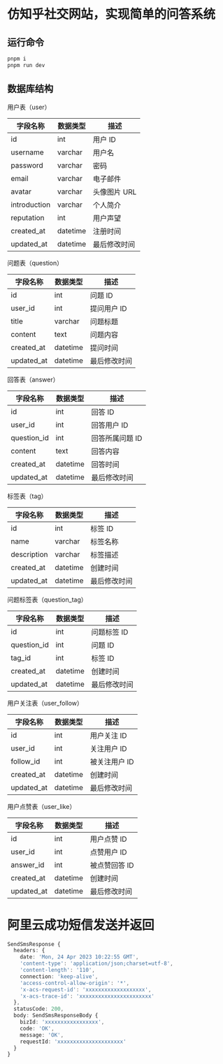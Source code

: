 # 仿知乎社交网站，实现简单的问答系统

## 运行命令
```javascript
pnpm i
pnpm run dev
```
## 数据库结构
用户表（user）

| 字段名称 | 数据类型 | 描述 |
| --- | --- | --- |
| id | int | 用户 ID |
| username | varchar | 用户名 |
| password | varchar | 密码 |
| email | varchar | 电子邮件 |
| avatar | varchar | 头像图片 URL |
| introduction | varchar | 个人简介 |
| reputation | int | 用户声望 |
| created_at | datetime | 注册时间 |
| updated_at | datetime | 最后修改时间 |
问题表（question）

| 字段名称 | 数据类型 | 描述 |
| --- | --- | --- |
| id | int | 问题 ID |
| user_id | int | 提问用户 ID |
| title | varchar | 问题标题 |
| content | text | 问题内容 |
| created_at | datetime | 提问时间 |
| updated_at | datetime | 最后修改时间 |
回答表（answer）

| 字段名称 | 数据类型 | 描述 |
| --- | --- | --- |
| id | int | 回答 ID |
| user_id | int | 回答用户 ID |
| question_id | int | 回答所属问题 ID |
| content | text | 回答内容 |
| created_at | datetime | 回答时间 |
| updated_at | datetime | 最后修改时间 |
标签表（tag）

| 字段名称 | 数据类型 | 描述 |
| --- | --- | --- |
| id | int | 标签 ID |
| name | varchar | 标签名称 |
| description | varchar | 标签描述 |
| created_at | datetime | 创建时间 |
| updated_at | datetime | 最后修改时间 |
问题标签表（question_tag）

| 字段名称 | 数据类型 | 描述 |
| --- | --- | --- |
| id | int | 问题标签 ID |
| question_id | int | 问题 ID |
| tag_id | int | 标签 ID |
| created_at | datetime | 创建时间 |
| updated_at | datetime | 最后修改时间 |
用户关注表（user_follow）

| 字段名称 | 数据类型 | 描述 |
| --- | --- | --- |
| id | int | 用户关注 ID |
| user_id | int | 关注用户 ID |
| follow_id | int | 被关注用户 ID |
| created_at | datetime | 创建时间 |
| updated_at | datetime | 最后修改时间 |
用户点赞表（user_like）

| 字段名称 | 数据类型 | 描述 |
| --- | --- | --- |
| id | int | 用户点赞 ID |
| user_id | int | 点赞用户 ID |
| answer_id | int | 被点赞回答 ID |
| created_at | datetime | 创建时间 |
| updated_at | datetime | 最后修改时间 |


# 阿里云成功短信发送并返回
```typescript
SendSmsResponse {
  headers: {
    date: 'Mon, 24 Apr 2023 10:22:55 GMT',
    'content-type': 'application/json;charset=utf-8',
    'content-length': '110',
    connection: 'keep-alive',
    'access-control-allow-origin': '*',
    'x-acs-request-id': 'xxxxxxxxxxxxxxxxxxx',
    'x-acs-trace-id': 'xxxxxxxxxxxxxxxxxxxxxxx'
  },
  statusCode: 200,
  body: SendSmsResponseBody {
    bizId: 'xxxxxxxxxxxxxxxxx',
    code: 'OK',
    message: 'OK',
    requestId: 'xxxxxxxxxxxxxxxxxxxxx'
  }
} 
```
